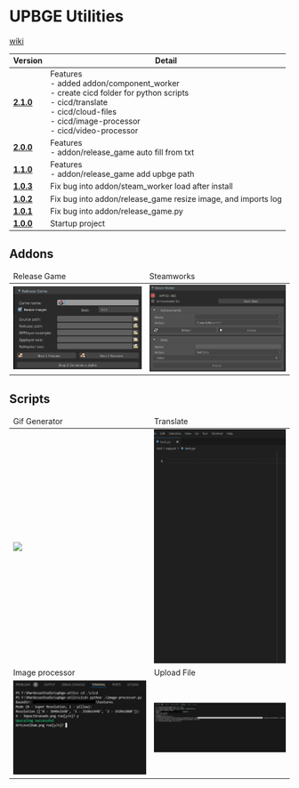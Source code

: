 # UPBGE Utilities

[wiki](https://github.com/MRCardoso/upbge-utils/wiki)

|**Version**|**Detail**|
|---|---|
|**[2.1.0](https://github.com/MRCardoso/upbge-utils/releases/tag/2.1.0)**|Features<br>- added addon/component_worker<br>- create cicd folder for python scripts<br>- cicd/translate<br>- cicd/cloud-files<br>- cicd/image-processor<br>- cicd/video-processor|
|**[2.0.0](https://github.com/MRCardoso/upbge-utils/releases/tag/2.0.0)**|Features<br>- addon/release_game auto fill from txt|
|**[1.1.0](https://github.com/MRCardoso/upbge-utils/releases/tag/1.1.0)**|Features<br>- addon/release_game add upbge path|
|**[1.0.3](https://github.com/MRCardoso/upbge-utils/releases/tag/1.0.3)**|Fix bug into addon/steam_worker load after install|
|**[1.0.2](https://github.com/MRCardoso/upbge-utils/releases/tag/1.0.2)**|Fix bug into addon/release_game resize image, and imports log|
|**[1.0.1](https://github.com/MRCardoso/upbge-utils/releases/tag/1.0.1)**|Fix bug into addon/release_game.py|
|**[1.0.0](https://github.com/MRCardoso/upbge-utils/releases/tag/1.0.0)**|Startup project|


## Addons
<table>
    <thead>
        <tr>
            <td>Release Game</td>
            <td>Steamworks</td>
        </tr>
    </thead>
    <tbody>
        <tr>
            <td><img src="images/release-game.png" width="400"/></td>
            <td><img src="images/steam-worker-installed.png" width="400"/></td>
        </tr>
    </tbody>
</table>

## Scripts

<table>
    <thead>
        <tr>
            <td>Gif Generator</td>
            <td>Translate</td>
        </tr>
    </thead>
    <tbody>
        <tr>
            <td><img src="images/gif-generator.gif" width="400"/></td>
            <td><img src="images/translate.gif" width="400"/></td>
        </tr>
        <tr>
            <td>Image processor</td>
            <td>Upload File</td>
        </tr>
        <tr>
            <td><img src="images/image-processor.png" width="400"/></td>
            <td><img src="images/upload-file.png" width="400"/></td>
        </tr>
    </tbody>
</table>